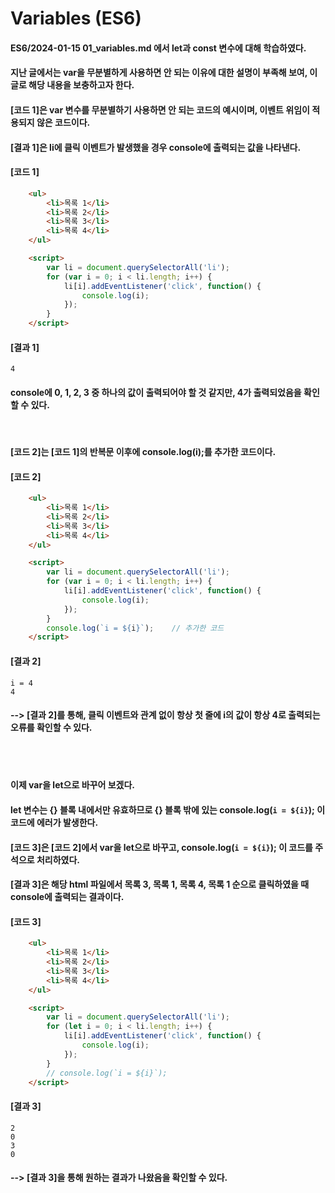 # Variables (ES6)

#### ES6/2024-01-15 01_variables.md 에서 let과 const 변수에 대해 학습하였다.
#### 지난 글에서는 var을 무분별하게 사용하면 안 되는 이유에 대한 설명이 부족해 보여, 이 글로 해당 내용을 보충하고자 한다.

#### [코드 1]은 var 변수를 무분별하기 사용하면 안 되는 코드의 예시이며, 이벤트 위임이 적용되지 않은 코드이다.
#### [결과 1]은 li에 클릭 이벤트가 발생했을 경우 console에 출력되는 값을 나타낸다.
#### [코드 1]
```html
    <ul>
        <li>목록 1</li>
        <li>목록 2</li>
        <li>목록 3</li>
        <li>목록 4</li>
    </ul>

    <script>
        var li = document.querySelectorAll('li');
        for (var i = 0; i < li.length; i++) {
            li[i].addEventListener('click', function() {
                console.log(i);
            });
        }
    </script>
```
#### [결과 1]
    4
#### console에 0, 1, 2, 3 중 하나의 값이 출력되어야 할 것 같지만, 4가 출력되었음을 확인할 수 있다.
<br/>

#### [코드 2]는 [코드 1]의 반복문 이후에 console.log(i);를 추가한 코드이다.
#### [코드 2]
```html
    <ul>
        <li>목록 1</li>
        <li>목록 2</li>
        <li>목록 3</li>
        <li>목록 4</li>
    </ul>

    <script>
        var li = document.querySelectorAll('li');
        for (var i = 0; i < li.length; i++) {
            li[i].addEventListener('click', function() {
                console.log(i);
            });
        }
        console.log(`i = ${i}`);    // 추가한 코드
    </script>
```
#### [결과 2]
    i = 4
    4

#### --> [결과 2]를 통해, 클릭 이벤트와 관계 없이 항상 첫 줄에 i의 값이 항상 4로 출력되는 오류를 확인할 수 있다.

<br><br>

#### 이제 var을 let으로 바꾸어 보겠다.
#### let 변수는 {} 블록 내에서만 유효하므로 {} 블록 밖에 있는 console.log(`i = ${i}`); 이 코드에 에러가 발생한다.
#### [코드 3]은 [코드 2]에서 var을 let으로 바꾸고, console.log(`i = ${i}`); 이 코드를 주석으로 처리하였다.
#### [결과 3]은 해당 html 파일에서 목록 3, 목록 1, 목록 4, 목록 1 순으로 클릭하였을 때 console에 출력되는 결과이다.
#### [코드 3]
```html
    <ul>
        <li>목록 1</li>
        <li>목록 2</li>
        <li>목록 3</li>
        <li>목록 4</li>
    </ul>

    <script>
        var li = document.querySelectorAll('li');
        for (let i = 0; i < li.length; i++) {
            li[i].addEventListener('click', function() {
                console.log(i);
            });
        }
        // console.log(`i = ${i}`);
    </script>
```
#### [결과 3]
    2
    0
    3
    0
#### --> [결과 3]을 통해 원하는 결과가 나왔음을 확인할 수 있다.
